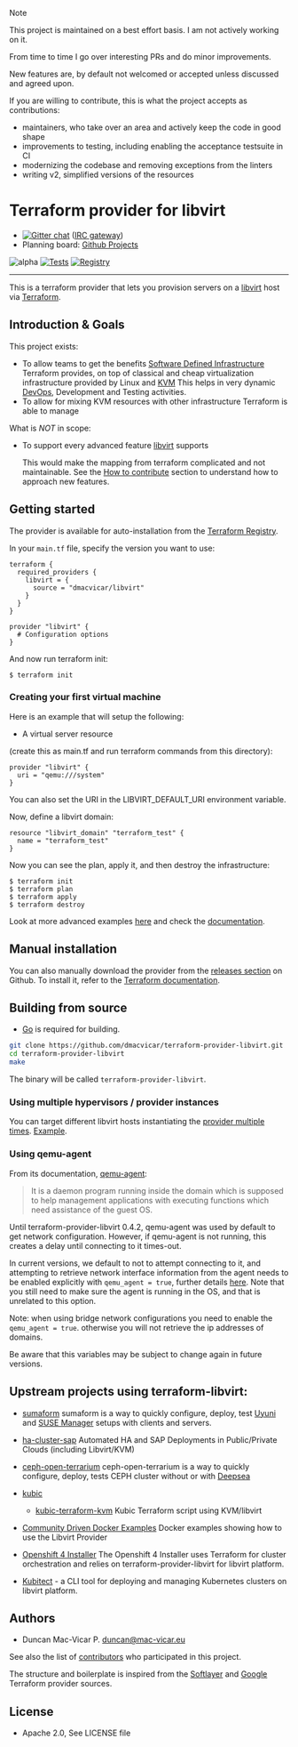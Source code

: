 > [!NOTE]
> This project is maintained on a best effort basis. I am not actively working on it.
>
> From time to time I go over interesting PRs and do minor improvements.
>
> New features are, by default not welcomed or accepted unless discussed and agreed upon.
>
> If you are willing to contribute, this is what the project accepts as contributions:
>
> - maintainers, who take over an area and actively keep the code in good shape
> - improvements to testing, including enabling the acceptance testsuite in CI
> - modernizing the codebase and removing exceptions from the linters
> - writing v2, simplified versions of the resources

# Terraform provider for libvirt

- [![Gitter chat](https://badges.gitter.im/terraform-provider-libvirt/Lobby.png)](https://gitter.im/terraform-provider-libvirt/Lobby) ([IRC gateway](https://irc.gitter.im/))
- Planning board: [Github Projects](https://github.com/dmacvicar/terraform-provider-libvirt/projects/1)


![alpha](https://img.shields.io/badge/stability%3F-beta-yellow.svg) [![Tests](https://github.com/dmacvicar/terraform-provider-libvirt/actions/workflows/test.yml/badge.svg)](https://github.com/dmacvicar/terraform-provider-libvirt/actions/workflows/test.yml) [![Registry](https://img.shields.io/badge/libvirt-Terraform%20Registry-blue)](https://registry.terraform.io/providers/dmacvicar/libvirt/latest/docs)

___
This is a terraform provider that lets you provision
servers on a [libvirt](https://libvirt.org/) host via [Terraform](https://terraform.io/).

## Introduction & Goals

This project exists:

* To allow teams to get the benefits [Software Defined Infrastructure](https://en.wikipedia.org/wiki/Software-defined_infrastructure) Terraform provides, on top of classical and cheap virtualization infrastructure provided by Linux and [KVM](https://www.linux-kvm.org)
  This helps in very dynamic [DevOps](https://en.wikipedia.org/wiki/DevOps), Development and Testing activities.
* To allow for mixing KVM resources with other infrastructure Terraform is able to manage

What is *NOT* in scope:

* To support every advanced feature [libvirt](https://libvirt.org/) supports

  This would make the mapping from terraform complicated and not maintainable. See the [How to contribute](CONTRIBUTING.md) section to understand how to approach new features.

## Getting started

The provider is available for auto-installation from the [Terraform Registry](https://registry.terraform.io/providers/dmacvicar/libvirt/latest).

In your `main.tf` file, specify the version you want to use:

```hcl
terraform {
  required_providers {
    libvirt = {
      source = "dmacvicar/libvirt"
    }
  }
}

provider "libvirt" {
  # Configuration options
}
```

And now run terraform init:

```console
$ terraform init
```

### Creating your first virtual machine

Here is an example that will setup the following:

+ A virtual server resource

(create this as main.tf and run terraform commands from this directory):
```hcl
provider "libvirt" {
  uri = "qemu:///system"
}
```

You can also set the URI in the LIBVIRT_DEFAULT_URI environment variable.

Now, define a libvirt domain:

```hcl
resource "libvirt_domain" "terraform_test" {
  name = "terraform_test"
}
```

Now you can see the plan, apply it, and then destroy the infrastructure:

```console
$ terraform init
$ terraform plan
$ terraform apply
$ terraform destroy
```

Look at more advanced examples [here](examples/) and check the [documentation](https://registry.terraform.io/providers/dmacvicar/libvirt/latest/docs).

## Manual installation

You can also manually download the provider from the [releases section](https://github.com/dmacvicar/terraform-provider-libvirt/releases) on Github. To install it, refer to the [Terraform documentation](https://www.terraform.io/docs/cli/config/config-file.html#provider-installation).

## Building from source

-	[Go](https://golang.org/doc/install) is required for building.

```bash
git clone https://github.com/dmacvicar/terraform-provider-libvirt.git
cd terraform-provider-libvirt
make
```

The binary will be called `terraform-provider-libvirt`.

### Using multiple hypervisors / provider instances

You can target different libvirt hosts instantiating the [provider multiple times](https://www.terraform.io/docs/configuration/providers.html#multiple-provider-instances). [Example](examples/v0.12/multiple).

### Using qemu-agent

From its documentation, [qemu-agent](https://wiki.libvirt.org/page/Qemu_guest_agent):

>It is a daemon program running inside the domain which is supposed to help management applications with executing functions which need assistance of the guest OS.

Until terraform-provider-libvirt 0.4.2, qemu-agent was used by default to get network configuration. However, if qemu-agent is not running, this creates a delay until connecting to it times-out.

In current versions, we default to not to attempt connecting to it, and attempting to retrieve network interface information from the agent needs to be enabled explicitly with `qemu_agent = true`, further details [here](https://github.com/dmacvicar/terraform-provider-libvirt/blob/master/website/docs/r/domain.html.markdown). Note that you still need to make sure the agent is running in the OS, and that is unrelated to this option.

Note: when using bridge network configurations you need to enable the `qemu_agent = true`. otherwise you will not retrieve the ip addresses of domains. 

Be aware that this variables may be subject to change again in future versions.

## Upstream projects using terraform-libvirt:

* [sumaform](https://github.com/moio/sumaform)
   sumaform is a way to quickly configure, deploy, test [Uyuni](https://www.uyuni-project.org/) and [SUSE Manager](https://www.suse.com/products/suse-manager/) setups with clients and servers.

* [ha-cluster-sap](https://github.com/SUSE/ha-sap-terraform-deployments)
  Automated HA and SAP Deployments in Public/Private Clouds (including Libvirt/KVM)

* [ceph-open-terrarium](https://github.com/MalloZup/ceph-open-terrarium)
   ceph-open-terrarium is a way to quickly configure, deploy, tests CEPH cluster without or with [Deepsea](https://github.com/SUSE/DeepSea)

* [kubic](https://github.com/kubic-project)
    *   [kubic-terraform-kvm](https://github.com/kubic-project/kubic-terraform-kvm) Kubic Terraform script using KVM/libvirt

* [Community Driven Docker Examples](contrib/)
   Docker examples showing how to use the Libvirt Provider

* [Openshift 4 Installer](https://github.com/openshift/installer)
  The Openshift 4 Installer uses Terraform for cluster orchestration and relies on terraform-provider-libvirt for
  libvirt platform.
  
* [Kubitect](https://github.com/MusicDin/kubitect) - a CLI tool for deploying and managing Kubernetes clusters on libvirt platform.

## Authors

* Duncan Mac-Vicar P. <duncan@mac-vicar.eu>

See also the list of [contributors](https://github.com/dmacvicar/terraform-provider-libvirt/graphs/contributors) who participated in this project.

The structure and boilerplate is inspired from the [Softlayer](https://github.com/finn-no/terraform-provider-softlayer) and [Google](https://github.com/terraform-providers/terraform-provider-google) Terraform provider sources.

## License

* Apache 2.0, See LICENSE file
